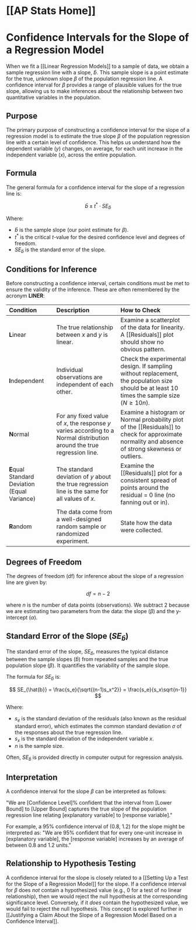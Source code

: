 # [[AP Stats Home]]
# Confidence Intervals for the Slope of a Regression Model

When we fit a [[Linear Regression Models]] to a sample of data, we obtain a sample regression line with a slope, $\hat{b}$. This sample slope is a point estimate for the true, unknown slope $\beta$ of the population regression line. A confidence interval for $\beta$ provides a range of plausible values for the true slope, allowing us to make inferences about the relationship between two quantitative variables in the population.

## Purpose

The primary purpose of constructing a confidence interval for the slope of a regression model is to estimate the true slope $\beta$ of the population regression line with a certain level of confidence. This helps us understand how the dependent variable ($y$) changes, on average, for each unit increase in the independent variable ($x$), across the entire population.

## Formula

The general formula for a confidence interval for the slope of a regression line is:

$$
\hat{b} \pm t^* \cdot SE_{\hat{b}}
$$

Where:
*   $\hat{b}$ is the sample slope (our point estimate for $\beta$).
*   $t^*$ is the critical $t$-value for the desired confidence level and degrees of freedom.
*   $SE_{\hat{b}}$ is the standard error of the slope.

## Conditions for Inference

Before constructing a confidence interval, certain conditions must be met to ensure the validity of the inference. These are often remembered by the acronym **LINER**:

| Condition | Description | How to Check |
| :-------- | :---------- | :----------- |
| **L**inear | The true relationship between $x$ and $y$ is linear. | Examine a scatterplot of the data for linearity. A [[Residuals]] plot should show no obvious pattern. |
| **I**ndependent | Individual observations are independent of each other. | Check the experimental design. If sampling without replacement, the population size should be at least 10 times the sample size ($N \ge 10n$). |
| **N**ormal | For any fixed value of $x$, the response $y$ varies according to a Normal distribution around the true regression line. | Examine a histogram or Normal probability plot of the [[Residuals]] to check for approximate normality and absence of strong skewness or outliers. |
| **E**qual Standard Deviation (Equal Variance) | The standard deviation of $y$ about the true regression line is the same for all values of $x$. | Examine the [[Residuals]] plot for a consistent spread of points around the residual = 0 line (no fanning out or in). |
| **R**andom | The data come from a well-designed random sample or randomized experiment. | State how the data were collected. |

## Degrees of Freedom

The degrees of freedom (df) for inference about the slope of a regression line are given by:

$$
df = n - 2
$$

where $n$ is the number of data points (observations). We subtract 2 because we are estimating two parameters from the data: the slope ($\beta$) and the y-intercept ($\alpha$).

## Standard Error of the Slope ($SE_{\hat{b}}$)

The standard error of the slope, $SE_{\hat{b}}$, measures the typical distance between the sample slopes ($\hat{b}$) from repeated samples and the true population slope ($\beta$). It quantifies the variability of the sample slope.

The formula for $SE_{\hat{b}}$ is:

$$
SE_{\hat{b}} = \frac{s_e}{\sqrt{(n-1)s_x^2}} = \frac{s_e}{s_x\sqrt{n-1}}
$$

Where:
*   $s_e$ is the standard deviation of the residuals (also known as the residual standard error), which estimates the common standard deviation $\sigma$ of the responses about the true regression line.
*   $s_x$ is the standard deviation of the independent variable $x$.
*   $n$ is the sample size.

Often, $SE_{\hat{b}}$ is provided directly in computer output for regression analysis.

## Interpretation

A confidence interval for the slope $\beta$ can be interpreted as follows:

"We are [Confidence Level]% confident that the interval from [Lower Bound] to [Upper Bound] captures the true slope of the population regression line relating [explanatory variable] to [response variable]."

For example, a 95% confidence interval of (0.8, 1.2) for the slope might be interpreted as: "We are 95% confident that for every one-unit increase in [explanatory variable], the [response variable] increases by an average of between 0.8 and 1.2 units."

## Relationship to Hypothesis Testing

A confidence interval for the slope is closely related to a [[Setting Up a Test for the Slope of a Regression Model]] for the slope. If a confidence interval for $\beta$ does *not* contain a hypothesized value (e.g., 0 for a test of no linear relationship), then we would reject the null hypothesis at the corresponding significance level. Conversely, if it *does* contain the hypothesized value, we would fail to reject the null hypothesis. This concept is explored further in [[Justifying a Claim About the Slope of a Regression Model Based on a Confidence Interval]].